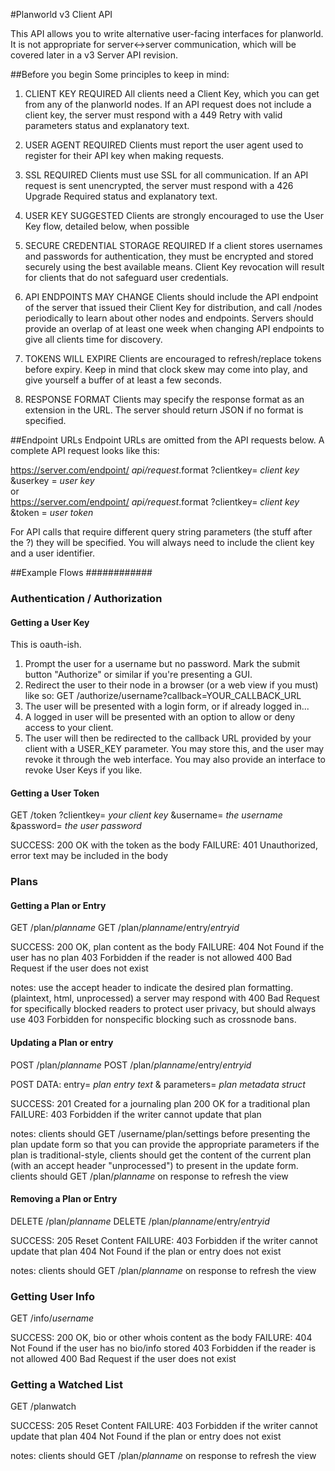 #Planworld v3 Client API

This API allows you to write alternative user-facing interfaces for planworld. It is not
appropriate for server<->server communication, which will be covered later in a v3 Server
API revision.

##Before you begin
Some principles to keep in mind:

1. CLIENT KEY REQUIRED
   All clients need a Client Key, which you can get from any of the planworld nodes.
   If an API request does not include a client key, the server must respond with a 
   449 Retry with valid parameters status and explanatory text.

2. USER AGENT REQUIRED
   Clients must report the user agent used to register for their API key when making
   requests. 

3. SSL REQUIRED
   Clients must use SSL for all communication. If an API request is sent unencrypted,
   the server must respond with a 426 Upgrade Required status and explanatory text.

4. USER KEY SUGGESTED
   Clients are strongly encouraged to use the User Key flow, detailed below, when possible

5. SECURE CREDENTIAL STORAGE REQUIRED
   If a client stores usernames and passwords for authentication, they must be encrypted
   and stored securely using the best available means. Client Key revocation will result
   for clients that do not safeguard user credentials.

6. API ENDPOINTS MAY CHANGE
   Clients should include the API endpoint of the server that issued their Client Key
   for distribution, and call /nodes periodically to learn about other nodes and
   endpoints. Servers should provide an overlap of at least one week when changing
   API endpoints to give all clients time for discovery.
   
7. TOKENS WILL EXPIRE
   Clients are encouraged to refresh/replace tokens before expiry. Keep in mind that 
   clock skew may come into play, and give yourself a buffer of at least a few seconds.
   
8. RESPONSE FORMAT
   Clients may specify the response format as an extension in the URL. The server should
   return JSON if no format is specified.


##Endpoint URLs
Endpoint URLs are omitted from the API requests below. A complete API request looks
like this:

https://server.com/endpoint/ _api/request_.format ?clientkey= _client key_ &userkey = _user key_  
or  
https://server.com/endpoint/ _api/request_.format ?clientkey= _client key_ &token = _user token_

For API calls that require different query string parameters (the stuff after the ?) they
will be specified. You will always need to include the client key and a user identifier.

##Example Flows ############

### Authentication / Authorization ##

#### Getting a User Key #####
This is oauth-ish.

1. Prompt the user for a username but no password. Mark the submit button "Authorize" or
   similar if you're presenting a GUI.
2. Redirect the user to their node in a browser (or a web view if you must) like so:
   GET /authorize/username?callback=YOUR_CALLBACK_URL
3. The user will be presented with a login form, or if already logged in...
4. A logged in user will be presented with an option to allow or deny access to your client.
5. The user will then be redirected to the callback URL provided by your client with a
   USER_KEY parameter. You may store this, and the user may revoke it through the 
   web interface. You may also provide an interface to revoke User Keys if you like.
   

#### Getting a User Token ###
GET /token
?clientkey= _your client key_ &username= _the username_ &password= _the user password_

SUCCESS: 200 OK with the token as the body
FAILURE: 401 Unauthorized, error text may be included in the body

### Plans ###

#### Getting a Plan or Entry #########
GET /plan/_planname_
GET /plan/_planname_/entry/_entryid_

SUCCESS: 200 OK, plan content as the body
FAILURE: 404 Not Found if the user has no plan
         403 Forbidden if the reader is not allowed
         400 Bad Request if the user does not exist

notes: 
	use the accept header to indicate the desired plan formatting.
	(plaintext, html, unprocessed)
	a server may respond with 400 Bad Request for specifically blocked readers to protect
		user privacy, but should always use 403 Forbidden for nonspecific blocking such as
		crossnode bans.


#### Updating a Plan or entry ########
POST /plan/_planname_
POST /plan/_planname_/entry/_entryid_

POST DATA: entry= _plan entry text_ & parameters= _plan metadata struct_

SUCCESS: 201 Created for a journaling plan
         200 OK for a traditional plan
FAILURE: 403 Forbidden if the writer cannot update that plan

notes:
	clients should GET /username/plan/settings before presenting the plan update form
	so that you can provide the appropriate parameters
	if the plan is traditional-style, clients should get the content of the current plan
	(with an accept header "unprocessed") to present in the update form.
	clients should GET /plan/_planname_ on response to refresh the view


#### Removing a Plan or Entry ########
DELETE /plan/_planname_
DELETE /plan/_planname_/entry/_entryid_

SUCCESS: 205 Reset Content
FAILURE: 403 Forbidden if the writer cannot update that plan
         404 Not Found if the plan or entry does not exist

notes:
	clients should GET /plan/_planname_ on response to refresh the view


### Getting User Info ######
GET /info/_username_

SUCCESS: 200 OK, bio or other whois content as the body
FAILURE: 404 Not Found if the user has no bio/info stored
         403 Forbidden if the reader is not allowed
         400 Bad Request if the user does not exist



### Getting a Watched List ########
GET /planwatch

SUCCESS: 205 Reset Content
FAILURE: 403 Forbidden if the writer cannot update that plan
         404 Not Found if the plan or entry does not exist

notes:
	clients should GET /plan/_planname_ on response to refresh the view


